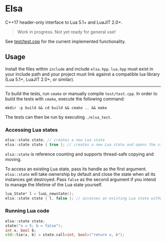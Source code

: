 # Elsa

C++17 header-only interface to Lua 5.1+ and LuaJIT 2.0+. 

> Work in progress. Not yet ready for general use!

See [test/test.cpp](test/test.cpp) for the current implemented functionality.

## Usage

Install the files within `include` and include `elsa.hpp`. `lua.hpp` must exist in your include path and your project must link against a compatible lua library (Lua 5.1+, LuaJIT 2.0+, or similar). 

---

To build the tests, run `cmake` or manually compile `test/test.cpp`. In order to build the tests with `cmake`, execute the following command:

```shell
mkdir -p build && cd build && cmake .. && make
```

The tests can then be run by executing `./elsa_test`. 

### Accessing Lua states

```c++
elsa::state state; // creates a new Lua state
elsa::state state { true }; // creates a new Lua state and opens the standard libraries
```
    
`elsa::state` is reference counting and supports thread-safe copying and moving.

To access an existing Lua state, pass its handle as the first argument. `elsa::state` will take ownership by default and close the state when all its instances get destroyed. Pass `false` as the second argument if you intend to manage the lifetime of the Lua state yourself.

```c++
lua_State* l = luaL_newstate();
elsa::state state { l, false }; // accesses an existing Lua state without taking ownership
```

### Running Lua code

```c++
elsa::state state;
state("x = 5; b = false");
int x, bool b;
std::tie(x, b) = state.call<int, bool>("return x, b");
```

